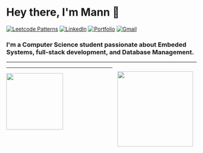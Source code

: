 <h1 align="left"> Hey there, I'm Mann 👋 </h1>

<p align="left">
   <a href="https://leetcodepattern.onrender.com/"><img alt="Leetcode Patterns" src="https://img.shields.io/badge/-Leetcode_Patterns-orange?style=flat-square&logo=leetcode&logoColor=white&link=https://leetcodepattern.onrender.com/"></a>
   <a href="https://linkedin.com/in/mann-B-patel"><img alt="LinkedIn" src="https://img.shields.io/badge/-Mann_Patel-0077b5?style=flat-square&logo=Linkedin&logoColor=white&link=https://linkedin.com/in/mann-B-patel"></a>
   <a href="https://mannpatel0.github.io"><img alt="Portfolio" src="https://img.shields.io/badge/-Portfolio-ff5722?style=flat-square&logo=Firefox&logoColor=white&link=https://mannpatel0.github.io"></a>
   <a href="mailto:mann.patel1@ucalgary.ca"><img alt="Gmail" src="https://img.shields.io/badge/-mann.patel1@ucalgary.ca-d14836?style=flat-square&logo=Gmail&logoColor=white&link=mailto:mann.patel1@ucalgary.ca"></a>
</p>


<h3 align="left">I'm a Computer Science student passionate about Embeded Systems, full-stack development, and Database Management.</h3>

---
<!-- <img  align ="right" padding="10" height="150px" width="150px" src="" /> -->
<img align="right" src="https://media2.dev.to/dynamic/image/width=800%2Cheight=%2Cfit=scale-down%2Cgravity=auto%2Cformat=auto/https%3A%2F%2Fdev-to-uploads.s3.amazonaws.com%2Fuploads%2Farticles%2Fc7cziks7c4dezyz8lkqs.png" width="200px" height="200px" style="padding: 10px;" />


<!-- credits for gif https://gph.is/g/ZWg5jr7 -->
---

<a href="https://github.com/mannpatel0"><img  align ="center" height="150px" src="https://github-readme-stats.vercel.app/api/top-langs/?username=mannpatel0&show_icons=true&layout=compact&langs_count=6&hide_title=true&hide_border=true&theme=graywhite" /></a>

